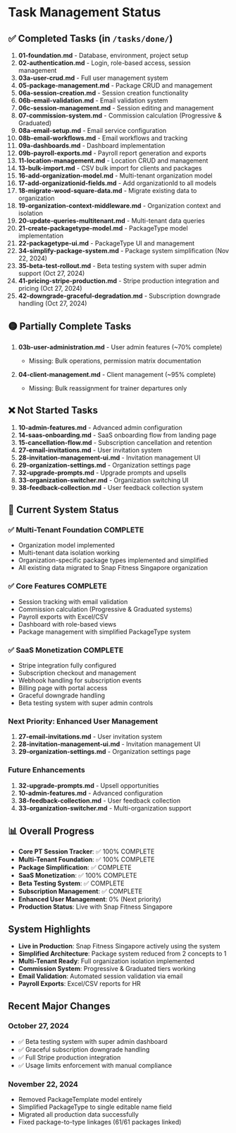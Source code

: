 # Task Management Status

## ✅ Completed Tasks (in `/tasks/done/`)
1. **01-foundation.md** - Database, environment, project setup
2. **02-authentication.md** - Login, role-based access, session management
3. **03a-user-crud.md** - Full user management system
4. **05-package-management.md** - Package CRUD and management
5. **06a-session-creation.md** - Session creation functionality
6. **06b-email-validation.md** - Email validation system
7. **06c-session-management.md** - Session editing and management
8. **07-commission-system.md** - Commission calculation (Progressive & Graduated)
9. **08a-email-setup.md** - Email service configuration
10. **08b-email-workflows.md** - Email workflows and tracking
11. **09a-dashboards.md** - Dashboard implementation
12. **09b-payroll-exports.md** - Payroll report generation and exports
13. **11-location-management.md** - Location CRUD and management
14. **13-bulk-import.md** - CSV bulk import for clients and packages
15. **16-add-organization-model.md** - Multi-tenant organization model
16. **17-add-organizationid-fields.md** - Add organizationId to all models
17. **18-migrate-wood-square-data.md** - Migrate existing data to organization
18. **19-organization-context-middleware.md** - Organization context and isolation
19. **20-update-queries-multitenant.md** - Multi-tenant data queries
20. **21-create-packagetype-model.md** - PackageType model implementation
21. **22-packagetype-ui.md** - PackageType UI and management
22. **34-simplify-package-system.md** - Package system simplification (Nov 22, 2024)
23. **35-beta-test-rollout.md** - Beta testing system with super admin support (Oct 27, 2024)
24. **41-pricing-stripe-production.md** - Stripe production integration and pricing (Oct 27, 2024)
25. **42-downgrade-graceful-degradation.md** - Subscription downgrade handling (Oct 27, 2024)

## 🟡 Partially Complete Tasks
1. **03b-user-administration.md** - User admin features (~70% complete)
   - Missing: Bulk operations, permission matrix documentation
   
2. **04-client-management.md** - Client management (~95% complete)
   - Missing: Bulk reassignment for trainer departures only

## ❌ Not Started Tasks
1. **10-admin-features.md** - Advanced admin configuration
2. **14-saas-onboarding.md** - SaaS onboarding flow from landing page
3. **15-cancellation-flow.md** - Subscription cancellation and retention
4. **27-email-invitations.md** - User invitation system
5. **28-invitation-management-ui.md** - Invitation management UI
6. **29-organization-settings.md** - Organization settings page
7. **32-upgrade-prompts.md** - Upgrade prompts and upsells
8. **33-organization-switcher.md** - Organization switching UI
9. **38-feedback-collection.md** - User feedback collection system

## 🚀 Current System Status

### ✅ Multi-Tenant Foundation COMPLETE
- Organization model implemented
- Multi-tenant data isolation working
- Organization-specific package types implemented and simplified
- All existing data migrated to Snap Fitness Singapore organization

### ✅ Core Features COMPLETE
- Session tracking with email validation
- Commission calculation (Progressive & Graduated systems)
- Payroll exports with Excel/CSV
- Dashboard with role-based views
- Package management with simplified PackageType system

### ✅ SaaS Monetization COMPLETE
- Stripe integration fully configured
- Subscription checkout and management
- Webhook handling for subscription events
- Billing page with portal access
- Graceful downgrade handling
- Beta testing system with super admin controls

### Next Priority: Enhanced User Management
1. **27-email-invitations.md** - User invitation system
2. **28-invitation-management-ui.md** - Invitation management UI
3. **29-organization-settings.md** - Organization settings page

### Future Enhancements
1. **32-upgrade-prompts.md** - Upsell opportunities
2. **10-admin-features.md** - Advanced configuration
3. **38-feedback-collection.md** - User feedback collection
4. **33-organization-switcher.md** - Multi-organization support

## 📊 Overall Progress
- **Core PT Session Tracker**: ✅ 100% COMPLETE
- **Multi-Tenant Foundation**: ✅ 100% COMPLETE
- **Package Simplification**: ✅ COMPLETE
- **SaaS Monetization**: ✅ 100% COMPLETE
- **Beta Testing System**: ✅ COMPLETE
- **Subscription Management**: ✅ COMPLETE
- **Enhanced User Management**: 0% (Next priority)
- **Production Status**: Live with Snap Fitness Singapore

## System Highlights
- **Live in Production**: Snap Fitness Singapore actively using the system
- **Simplified Architecture**: Package system reduced from 2 concepts to 1
- **Multi-Tenant Ready**: Full organization isolation implemented
- **Commission System**: Progressive & Graduated tiers working
- **Email Validation**: Automated session validation via email
- **Payroll Exports**: Excel/CSV reports for HR

## Recent Major Changes
### October 27, 2024
- ✅ Beta testing system with super admin dashboard
- ✅ Graceful subscription downgrade handling
- ✅ Full Stripe production integration
- ✅ Usage limits enforcement with manual compliance

### November 22, 2024
- Removed PackageTemplate model entirely
- Simplified PackageType to single editable name field
- Migrated all production data successfully
- Fixed package-to-type linkages (61/61 packages linked)